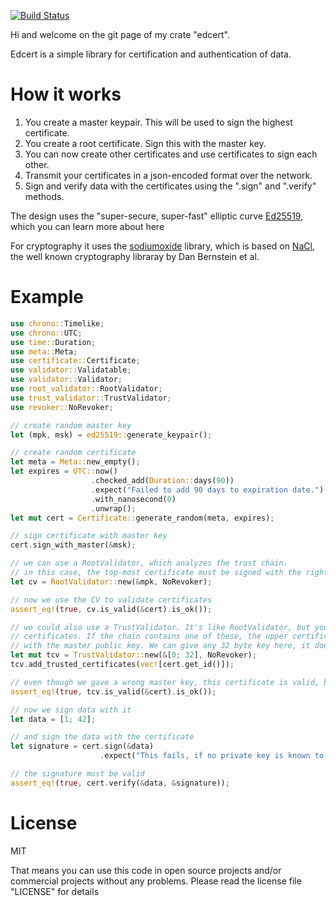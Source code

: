[![Build Status](https://travis-ci.org/zombiemuffin/edcert.svg?branch=master)](https://travis-ci.org/zombiemuffin/edcert)

Hi and welcome on the git page of my crate "edcert".

Edcert is a simple library for certification and authentication of data.

# How it works

1. You create a master keypair. This will be used to sign the highest certificate.
2. You create a root certificate. Sign this with the master key.
3. You can now create other certificates and use certificates to sign each other.
4. Transmit your certificates in a json-encoded format over the network.
5. Sign and verify data with the certificates using the ".sign" and ".verify" methods.

The design uses the "super-secure, super-fast" elliptic curve [Ed25519],
which you can learn more about here

For cryptography it uses the [sodiumoxide] library, which is based on [NaCl],
the well known cryptography libraray by Dan Bernstein et al.

# Example

```rust
use chrono::Timelike;
use chrono::UTC;
use time::Duration;
use meta::Meta;
use certificate::Certificate;
use validator::Validatable;
use validator::Validator;
use root_validator::RootValidator;
use trust_validator::TrustValidator;
use revoker::NoRevoker;

// create random master key
let (mpk, msk) = ed25519::generate_keypair();

// create random certificate
let meta = Meta::new_empty();
let expires = UTC::now()
                  .checked_add(Duration::days(90))
                  .expect("Failed to add 90 days to expiration date.")
                  .with_nanosecond(0)
                  .unwrap();
let mut cert = Certificate::generate_random(meta, expires);

// sign certificate with master key
cert.sign_with_master(&msk);

// we can use a RootValidator, which analyzes the trust chain.
// in this case, the top-most certificate must be signed with the right private key for mpk.
let cv = RootValidator::new(&mpk, NoRevoker);

// now we use the CV to validate certificates
assert_eq!(true, cv.is_valid(&cert).is_ok());

// we could also use a TrustValidator. It's like RootValidator, but you can also give trusted
// certificates. If the chain contains one of these, the upper certificates aren't checked
// with the master public key. We can give any 32 byte key here, it doesn't matter.
let mut tcv = TrustValidator::new(&[0; 32], NoRevoker);
tcv.add_trusted_certificates(vec![cert.get_id()]);

// even though we gave a wrong master key, this certificate is valid, because it is trusted.
assert_eq!(true, tcv.is_valid(&cert).is_ok());

// now we sign data with it
let data = [1; 42];

// and sign the data with the certificate
let signature = cert.sign(&data)
                    .expect("This fails, if no private key is known to the certificate.");

// the signature must be valid
assert_eq!(true, cert.verify(&data, &signature));
```

# License

MIT

That means you can use this code in open source projects and/or commercial
projects without any problems. Please read the license file "LICENSE" for
details

[Ed25519]: https://ed25519.cr.yp.to/
[sodiumoxide]: http://dnaq.github.io/sodiumoxide/sodiumoxide/index.html
[NaCl]: https://nacl.cr.yp.to/
